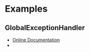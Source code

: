 # Examples

## GlobalExceptionHandler
* [Online Documentation](https://docs.microsoft.com/en-us/aspnet/core/web-api/handle-errors?view=aspnetcore-3.1)
* 